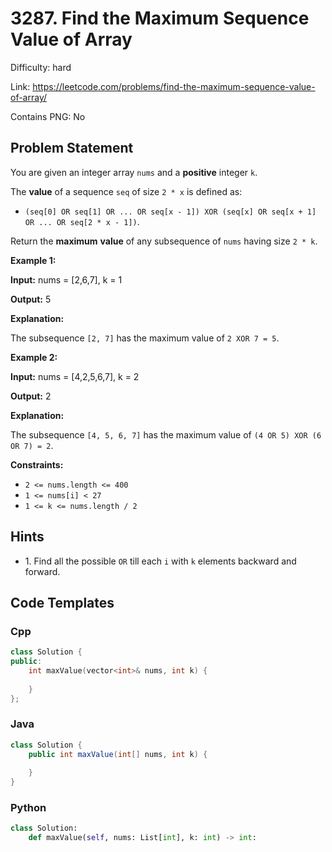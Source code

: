 # 3287. Find the Maximum Sequence Value of Array

Difficulty: hard

Link: https://leetcode.com/problems/find-the-maximum-sequence-value-of-array/

Contains PNG: No

## Problem Statement

You are given an integer array `nums` and a **positive** integer `k`.

The **value** of a sequence `seq` of size `2 * x` is defined as:

* `(seq[0] OR seq[1] OR ... OR seq[x - 1]) XOR (seq[x] OR seq[x + 1] OR ... OR seq[2 * x - 1])`.

Return the **maximum** **value** of any subsequence of `nums` having size `2 * k`.

**Example 1:**

**Input:** nums \= \[2,6,7], k \= 1

**Output:** 5

**Explanation:**

The subsequence `[2, 7]` has the maximum value of `2 XOR 7 = 5`.

**Example 2:**

**Input:** nums \= \[4,2,5,6,7], k \= 2

**Output:** 2

**Explanation:**

The subsequence `[4, 5, 6, 7]` has the maximum value of `(4 OR 5) XOR (6 OR 7) = 2`.

**Constraints:**

* `2 <= nums.length <= 400`
* `1 <= nums[i] < 27`
* `1 <= k <= nums.length / 2`

## Hints

- 1\. Find all the possible `OR` till each `i` with `k` elements backward and forward.

## Code Templates

### Cpp
```cpp
class Solution {
public:
    int maxValue(vector<int>& nums, int k) {
        
    }
};
```

### Java
```java
class Solution {
    public int maxValue(int[] nums, int k) {
        
    }
}
```

### Python
```python
class Solution:
    def maxValue(self, nums: List[int], k: int) -> int:
        
```


